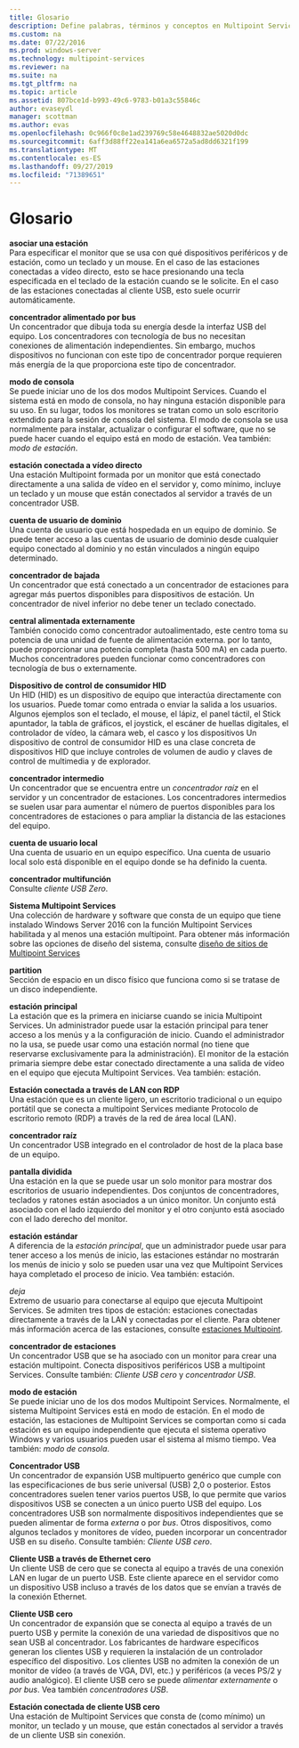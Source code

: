 ```yaml
---
title: Glosario
description: Define palabras, términos y conceptos en Multipoint Services
ms.custom: na
ms.date: 07/22/2016
ms.prod: windows-server
ms.technology: multipoint-services
ms.reviewer: na
ms.suite: na
ms.tgt_pltfrm: na
ms.topic: article
ms.assetid: 807bce1d-b993-49c6-9783-b01a3c55846c
author: evaseydl
manager: scottman
ms.author: evas
ms.openlocfilehash: 0c966f0c8e1ad239769c58e4648832ae5020d0dc
ms.sourcegitcommit: 6aff3d88ff22ea141a6ea6572a5ad8dd6321f199
ms.translationtype: MT
ms.contentlocale: es-ES
ms.lasthandoff: 09/27/2019
ms.locfileid: "71389651"
---
```

# <a name="glossary"></a>Glosario
**asociar una estación**  
Para especificar el monitor que se usa con qué dispositivos periféricos y de estación, como un teclado y un mouse. En el caso de las estaciones conectadas a vídeo directo, esto se hace presionando una tecla especificada en el teclado de la estación cuando se le solicite. En el caso de las estaciones conectadas al cliente USB, esto suele ocurrir automáticamente.  
  
**concentrador alimentado por bus**  
Un concentrador que dibuja toda su energía desde la interfaz USB del equipo. Los concentradores con tecnología de bus no necesitan conexiones de alimentación independientes. Sin embargo, muchos dispositivos no funcionan con este tipo de concentrador porque requieren más energía de la que proporciona este tipo de concentrador.  
  
**modo de consola**  
Se puede iniciar uno de los dos modos Multipoint Services. Cuando el sistema está en modo de consola, no hay ninguna estación disponible para su uso. En su lugar, todos los monitores se tratan como un solo escritorio extendido para la sesión de consola del sistema. El modo de consola se usa normalmente para instalar, actualizar o configurar el software, que no se puede hacer cuando el equipo está en modo de estación. Vea también: *modo de estación*.  
  
**estación conectada a vídeo directo**  
Una estación Multipoint formada por un monitor que está conectado directamente a una salida de vídeo en el servidor y, como mínimo, incluye un teclado y un mouse que están conectados al servidor a través de un concentrador USB.  
  
**cuenta de usuario de dominio**  
Una cuenta de usuario que está hospedada en un equipo de dominio. Se puede tener acceso a las cuentas de usuario de dominio desde cualquier equipo conectado al dominio y no están vinculados a ningún equipo determinado.  
  
**concentrador de bajada**  
Un concentrador que está conectado a un concentrador de estaciones para agregar más puertos disponibles para dispositivos de estación. Un concentrador de nivel inferior no debe tener un teclado conectado.  
  
**central alimentada externamente**  
También conocido como concentrador autoalimentado, este centro toma su potencia de una unidad de fuente de alimentación externa. por lo tanto, puede proporcionar una potencia completa (hasta 500 mA) en cada puerto. Muchos concentradores pueden funcionar como concentradores con tecnología de bus o externamente.  
  
**Dispositivo de control de consumidor HID**  
Un HID (HID) es un dispositivo de equipo que interactúa directamente con los usuarios. Puede tomar como entrada o enviar la salida a los usuarios. Algunos ejemplos son el teclado, el mouse, el lápiz, el panel táctil, el Stick apuntador, la tabla de gráficos, el joystick, el escáner de huellas digitales, el controlador de vídeo, la cámara web, el casco y los dispositivos Un dispositivo de control de consumidor HID es una clase concreta de dispositivos HID que incluye controles de volumen de audio y claves de control de multimedia y de explorador.  
  
**concentrador intermedio**  
Un concentrador que se encuentra entre un *concentrador raíz* en el servidor y un concentrador de estaciones. Los concentradores intermedios se suelen usar para aumentar el número de puertos disponibles para los concentradores de estaciones o para ampliar la distancia de las estaciones del equipo.  
  
**cuenta de usuario local**  
Una cuenta de usuario en un equipo específico. Una cuenta de usuario local solo está disponible en el equipo donde se ha definido la cuenta.  
  
**concentrador multifunción**  
Consulte *cliente USB Zero*.  
  
**Sistema Multipoint Services**  
Una colección de hardware y software que consta de un equipo que tiene instalado Windows Server 2016 con la función Multipoint Services habilitada y al menos una estación multipoint. Para obtener más información sobre las opciones de diseño del sistema, consulte [diseño de sitios de Multipoint Services](MultiPoint-services-Site-Planning.md)  
  
**partition**  
Sección de espacio en un disco físico que funciona como si se tratase de un disco independiente.  
  
**estación principal**  
La estación que es la primera en iniciarse cuando se inicia Multipoint Services. Un administrador puede usar la estación principal para tener acceso a los menús y a la configuración de inicio. Cuando el administrador no la usa, se puede usar como una estación normal (no tiene que reservarse exclusivamente para la administración). El monitor de la estación primaria siempre debe estar conectado directamente a una salida de vídeo en el equipo que ejecuta Multipoint Services. Vea también: estación.  
  
**Estación conectada a través de LAN con RDP**  
Una estación que es un cliente ligero, un escritorio tradicional o un equipo portátil que se conecta a multipoint Services mediante Protocolo de escritorio remoto (RDP) a través de la red de área local (LAN).  
  
**concentrador raíz**  
Un concentrador USB integrado en el controlador de host de la placa base de un equipo.  
  
**pantalla dividida**  
Una estación en la que se puede usar un solo monitor para mostrar dos escritorios de usuario independientes. Dos conjuntos de concentradores, teclados y ratones están asociados a un único monitor. Un conjunto está asociado con el lado izquierdo del monitor y el otro conjunto está asociado con el lado derecho del monitor.  
  
**estación estándar**  
A diferencia de la *estación principal*, que un administrador puede usar para tener acceso a los menús de inicio, las estaciones estándar no mostrarán los menús de inicio y solo se pueden usar una vez que Multipoint Services haya completado el proceso de inicio. Vea también: estación.  
  
*deja*  
Extremo de usuario para conectarse al equipo que ejecuta Multipoint Services. Se admiten tres tipos de estación: estaciones conectadas directamente a través de la LAN y conectadas por el cliente. Para obtener más información acerca de las estaciones, consulte [estaciones Multipoint](MultiPoint-services-Stations.md).  
  
**concentrador de estaciones**  
Un concentrador USB que se ha asociado con un monitor para crear una estación multipoint. Conecta dispositivos periféricos USB a multipoint Services. Consulte también: *Cliente USB cero* y *concentrador USB*.  
  
**modo de estación**  
Se puede iniciar uno de los dos modos Multipoint Services. Normalmente, el sistema Multipoint Services está en modo de estación. En el modo de estación, las estaciones de Multipoint Services se comportan como si cada estación es un equipo independiente que ejecuta el sistema operativo Windows y varios usuarios pueden usar el sistema al mismo tiempo. Vea también: *modo de consola*.  
  
**Concentrador USB**  
Un concentrador de expansión USB multipuerto genérico que cumple con las especificaciones de bus serie universal (USB) 2,0 o posterior. Estos concentradores suelen tener varios puertos USB, lo que permite que varios dispositivos USB se conecten a un único puerto USB del equipo. Los concentradores USB son normalmente dispositivos independientes que se pueden alimentar de forma *externa* o por *bus*. Otros dispositivos, como algunos teclados y monitores de vídeo, pueden incorporar un concentrador USB en su diseño. Consulte también: *Cliente USB cero*.  
  
**Cliente USB a través de Ethernet cero**  
Un cliente USB de cero que se conecta al equipo a través de una conexión LAN en lugar de un puerto USB. Este cliente aparece en el servidor como un dispositivo USB incluso a través de los datos que se envían a través de la conexión Ethernet.  
  
**Cliente USB cero**  
Un concentrador de expansión que se conecta al equipo a través de un puerto USB y permite la conexión de una variedad de dispositivos que no sean USB al concentrador. Los fabricantes de hardware específicos generan los clientes USB y requieren la instalación de un controlador específico del dispositivo. Los clientes USB no admiten la conexión de un monitor de vídeo (a través de VGA, DVI, etc.) y periféricos (a veces PS/2 y audio analógico). El cliente USB cero se puede *alimentar externamente* o *por bus*. Vea también *concentradores USB*.  
  
**Estación conectada de cliente USB cero**  
Una estación de Multipoint Services que consta de (como mínimo) un monitor, un teclado y un mouse, que están conectados al servidor a través de un cliente USB sin conexión.  
  

